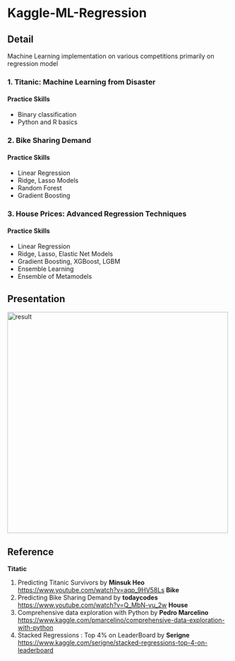 # Kaggle-ML-Regression

## Detail
Machine Learning implementation on various competitions primarily on regression model

### 1. Titanic: Machine Learning from Disaster
####   Practice Skills
 - Binary classification
 - Python and R basics
  
### 2. Bike Sharing Demand
####   Practice Skills
 - Linear Regression
 - Ridge, Lasso Models
 - Random Forest
 - Gradient Boosting
  
### 3. House Prices: Advanced Regression Techniques
####   Practice Skills
 - Linear Regression
 - Ridge, Lasso, Elastic Net Models
 - Gradient Boosting, XGBoost, LGBM
 - Ensemble Learning
 - Ensemble of Metamodels

## Presentation
<img src="presentation.gif" alt="result" width="500">

## Reference
**Titatic**
1.  Predicting Titanic Survivors by **Minsuk Heo**
<br>https://www.youtube.com/watch?v=aqp_9HV58Ls
**Bike**
1. Predicting Bike Sharing Demand by **todaycodes**
<br>https://www.youtube.com/watch?v=Q_MbN-vu_2w 
**House**
1. Comprehensive data exploration with Python by **Pedro Marcelino** 
<br>https://www.kaggle.com/pmarcelino/comprehensive-data-exploration-with-python
2. Stacked Regressions : Top 4% on LeaderBoard by **Serigne**
<br>https://www.kaggle.com/serigne/stacked-regressions-top-4-on-leaderboard
